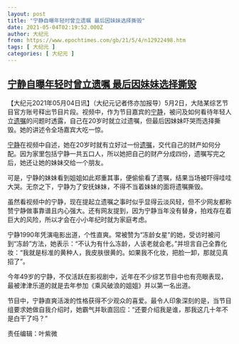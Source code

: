 ```yaml
---
layout: post
title: "宁静自曝年轻时曾立遗嘱 最后因妹妹选择撕毁"
date: 2021-05-04T02:19:52.000Z
author: 大纪元
from: https://www.epochtimes.com/gb/21/5/4/n12922498.htm
tags: [ 大纪元 ]
categories: [ 大纪元 ]
---
```

<!--1620094792000-->
[宁静自曝年轻时曾立遗嘱 最后因妹妹选择撕毁](https://www.epochtimes.com/gb/21/5/4/n12922498.htm)
------

<div>
<p>【大纪元2021年05月04日讯】（大纪元记者佟亦加报导）5月2日，大陆某综艺节目官方账号释出节目片段。视频中，作为节目嘉宾的<a href="https://www.epochtimes.com/gb/tag/%E5%AE%81%E9%9D%99.html">宁静</a>，被问及如何看待年轻人立<a href="https://www.epochtimes.com/gb/tag/%E9%81%97%E5%98%B1.html">遗嘱</a>的问题时透露，自己在20岁时就立过遗嘱，但最后因妹妹吓哭而选择撕毁。她的讲述令全场嘉宾大吃一惊。</p><p><a href="https://www.epochtimes.com/gb/tag/%E5%AE%81%E9%9D%99.html">宁静</a>在视频中自述，她在20岁时就有立好过一份<a href="https://www.epochtimes.com/gb/tag/%E9%81%97%E5%98%B1.html">遗嘱</a>，交代自己的财产如何分配。因为家里包括宁静一共五口人，所以她把自己的财产分成四份，遗嘱写完之后，她还让她的妹妹交给一个朋友。</p><p>可是，宁静的妹妹看到姐姐如此郑重其事，便偷偷看了遗嘱，结果当场被吓得哇哇大哭。无奈之下，宁静为了安抚妹妹，不得不当着妹妹的面将遗嘱撕毁。</p><p>虽然看视频中的宁静，现在提起立遗嘱之事时似乎显得云淡风轻，但不少网友都称赞宁静做事靠谱且内心强大。还有网友提到，因为宁静当年没有替身，拍戏存在着巨大的风险，所以才会在小小年纪时就为家庭考虑。</p><p>宁静1990年凭演电影出道，个性直爽。常被赞为“冻龄女星”的她，受访时被问到“冻龄”方法，她表示：“不认为有什么冻龄，人该老就会老。”并坦言自己全靠化妆：“我就是标准的黄种人，我皮肤很黄的。如果我不化妆，把脸一卸，那就见真招了”。</p><p>今年49岁的宁静，不仅活跃在影视剧中，近年在不少综艺节目中也有亮眼表现，最被津津乐道的就是去年参加《乘风破浪的姐姐》并以第一名出道。</p><p>节目中，宁静直爽活泼的性格获得不少观众的喜爱。最令人印象深刻的是，当节目组要求她做自我介绍时，她霸气并耿直回应：“还要介绍我是谁，那我这几十年不是白干了吗？”</p><p>责任编辑：叶紫微</p>
</div>
